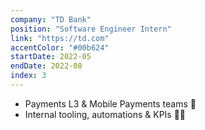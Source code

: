 ```yaml
---
company: "TD Bank"
position: "Software Engineer Intern"
link: "https://td.com"
accentColor: "#00b624"
startDate: 2022-05
endDate: 2022-08
index: 3
---
```


- Payments L3 & Mobile Payments teams 💸
- Internal tooling, automations & KPIs 👨‍💻